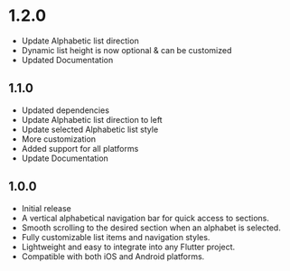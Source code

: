 # 1.2.0

* Update Alphabetic list direction
* Dynamic list height is now optional & can be customized
* Updated Documentation


## 1.1.0

* Updated dependencies
* Update Alphabetic list direction to left
* Update selected Alphabetic list style
* More customization
* Added support for all platforms
* Update Documentation


## 1.0.0

* Initial release
* A vertical alphabetical navigation bar for quick access to sections.
* Smooth scrolling to the desired section when an alphabet is selected.
* Fully customizable list items and navigation styles.
* Lightweight and easy to integrate into any Flutter project.
* Compatible with both iOS and Android platforms.
